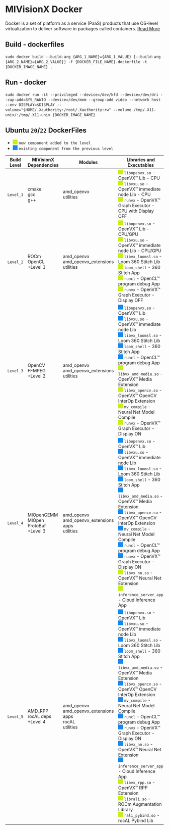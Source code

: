 # MIVisionX Docker

Docker is a set of platform as a service (PaaS) products that use OS-level virtualization to deliver software in packages called containers. [Read More](https://github.com/ROCm/MIVisionX/wiki/Docker)

## Build - dockerfiles

```
sudo docker build --build-arg {ARG_1_NAME}={ARG_1_VALUE} [--build-arg {ARG_2_NAME}={ARG_2_VALUE}] -f {DOCKER_FILE_NAME}.dockerfile -t {DOCKER_IMAGE_NAME} .
```

## Run - docker

```
sudo docker run -it --privileged --device=/dev/kfd --device=/dev/dri --cap-add=SYS_RAWIO --device=/dev/mem --group-add video --network host --env DISPLAY=$DISPLAY --volume="$HOME/.Xauthority:/root/.Xauthority:rw" --volume /tmp/.X11-unix/:/tmp/.X11-unix {DOCKER_IMAGE_NAME}
```

## Ubuntu `20`/`22` DockerFiles

- ![#c5f015](../docs/data/green_square.png) `new component added to the level`
- ![#1589F0](../docs/data/blue_square.png) `existing component from the previous level`

| Build Level | MIVisionX Dependencies                             | Modules                                                                  | Libraries and Executables                                                                                                                                                                                                                                                                                                                                                                                                                                                                                                                                                                                                                                                                                                                                                                                                                                                                                                                                                                                                                                                                                                                                                                                                                                                                                                                                                                                                                                                                                                                                                                    | Docker File                                                                                                                                                                                                     |
|-------------|----------------------------------------------------|--------------------------------------------------------------------------|----------------------------------------------------------------------------------------------------------------------------------------------------------------------------------------------------------------------------------------------------------------------------------------------------------------------------------------------------------------------------------------------------------------------------------------------------------------------------------------------------------------------------------------------------------------------------------------------------------------------------------------------------------------------------------------------------------------------------------------------------------------------------------------------------------------------------------------------------------------------------------------------------------------------------------------------------------------------------------------------------------------------------------------------------------------------------------------------------------------------------------------------------------------------------------------------------------------------------------------------------------------------------------------------------------------------------------------------------------------------------------------------------------------------------------------------------------------------------------------------------------------------------------------------------------------------------------------------|----------------------------------------------------------------------------------------------------------------------------------------------------------------------------------------------------------------|
| `Level_1`   | cmake <br> gcc <br> g++                            | amd_openvx  <br> utilities                                                              | ![#c5f015](../docs/data/green_square.png) `libopenvx.so` - OpenVX&trade; Lib - CPU <br> ![#c5f015](../docs/data/green_square.png) `libvxu.so` - OpenVX&trade; immediate node Lib - CPU <br> ![#c5f015](../docs/data/green_square.png) `runvx` - OpenVX&trade; Graph Executor - CPU with Display OFF                                                                                                                                                                                                                                                                                                                                                                                                                                                                                                                                                                                                                                                                                                                                                                                                                                                                                                                                                                                                                                                                                                                                                                                                                                          | level-1.dockerfile |
| `Level_2`   | ROCm OpenCL <br> +Level 1                          | amd_openvx <br> amd_openvx_extensions <br> utilities                     | ![#c5f015](../docs/data/green_square.png) `libopenvx.so`  - OpenVX&trade; Lib - CPU/GPU <br> ![#c5f015](../docs/data/green_square.png) `libvxu.so` - OpenVX&trade; immediate node Lib - CPU/GPU <br> ![#c5f015](../docs/data/green_square.png) `libvx_loomsl.so` - Loom 360 Stitch Lib <br> ![#c5f015](../docs/data/green_square.png) `loom_shell` - 360 Stitch App <br> ![#c5f015](../docs/data/green_square.png) `runcl` - OpenCL&trade; program debug App <br> ![#c5f015](../docs/data/green_square.png) `runvx` - OpenVX&trade; Graph Executor - Display OFF                                                                                                                                                                                                                                                                                                                                                                                                                                                                                                                                                                                                                                                                                                                                                                                                                                                                                                                 | level-2.dockerfile |
| `Level_3`   | OpenCV <br> FFMPEG <br> +Level 2                   | amd_openvx <br> amd_openvx_extensions <br> utilities                     | ![#1589F0](../docs/data/blue_square.png) `libopenvx.so`  - OpenVX&trade; Lib <br> ![#1589F0](../docs/data/blue_square.png) `libvxu.so` - OpenVX&trade; immediate node Lib <br> ![#1589F0](../docs/data/blue_square.png) `libvx_loomsl.so` - Loom 360 Stitch Lib <br> ![#1589F0](../docs/data/blue_square.png) `loom_shell` - 360 Stitch App <br> ![#1589F0](../docs/data/blue_square.png) `runcl` - OpenCL&trade; program debug App <br> ![#c5f015](../docs/data/green_square.png) `libvx_amd_media.so` - OpenVX&trade; Media Extension <br> ![#c5f015](../docs/data/green_square.png) `libvx_opencv.so` - OpenVX&trade; OpenCV InterOp Extension <br> ![#c5f015](../docs/data/green_square.png) `mv_compile` - Neural Net Model Compile <br> ![#c5f015](../docs/data/green_square.png) `runvx` - OpenVX&trade; Graph Executor - Display ON                                                                                                                                                                                                                                                                                                                                                                                                                                                                                                                                                                           | level-3.dockerfile |
| `Level_4`   | MIOpenGEMM <br> MIOpen <br> ProtoBuf <br> +Level 3 | amd_openvx <br>  amd_openvx_extensions <br> apps <br> utilities          | ![#1589F0](../docs/data/blue_square.png) `libopenvx.so`  - OpenVX&trade; Lib <br> ![#1589F0](../docs/data/blue_square.png) `libvxu.so` - OpenVX&trade; immediate node Lib <br> ![#1589F0](../docs/data/blue_square.png) `libvx_loomsl.so` - Loom 360 Stitch Lib <br> ![#1589F0](../docs/data/blue_square.png) `loom_shell` - 360 Stitch App <br> ![#1589F0](../docs/data/blue_square.png) `libvx_amd_media.so` - OpenVX&trade; Media Extension <br> ![#1589F0](../docs/data/blue_square.png) `libvx_opencv.so` - OpenVX&trade; OpenCV InterOp Extension <br> ![#1589F0](../docs/data/blue_square.png) `mv_compile` - Neural Net Model Compile <br> ![#1589F0](../docs/data/blue_square.png) `runcl` - OpenCL&trade; program debug App <br> ![#1589F0](../docs/data/blue_square.png) `runvx` - OpenVX&trade; Graph Executor - Display ON <br> ![#c5f015](../docs/data/green_square.png) `libvx_nn.so` - OpenVX&trade; Neural Net Extension <br> ![#c5f015](../docs/data/green_square.png) `inference_server_app` - Cloud Inference App                                                                                                                                                                                                                                                                                                                                       | level-4.dockerfile |
| `Level_5`   | AMD_RPP <br> rocAL deps <br> +Level 4               | amd_openvx <br> amd_openvx_extensions <br> apps <br> rocAL <br> utilities | ![#1589F0](../docs/data/blue_square.png) `libopenvx.so`  - OpenVX&trade; Lib <br> ![#1589F0](../docs/data/blue_square.png) `libvxu.so` - OpenVX&trade; immediate node Lib <br> ![#1589F0](../docs/data/blue_square.png) `libvx_loomsl.so` - Loom 360 Stitch Lib <br> ![#1589F0](../docs/data/blue_square.png) `loom_shell` - 360 Stitch App <br> ![#1589F0](../docs/data/blue_square.png) `libvx_amd_media.so` - OpenVX&trade; Media Extension <br> ![#1589F0](../docs/data/blue_square.png) `libvx_opencv.so` - OpenVX&trade; OpenCV InterOp Extension <br> ![#1589F0](../docs/data/blue_square.png) `mv_compile` - Neural Net Model Compile <br> ![#1589F0](../docs/data/blue_square.png) `runcl` - OpenCL&trade; program debug App <br> ![#1589F0](../docs/data/blue_square.png) `runvx` - OpenVX&trade; Graph Executor - Display ON <br>  ![#1589F0](../docs/data/blue_square.png) `libvx_nn.so` - OpenVX&trade; Neural Net Extension <br>  ![#1589F0](../docs/data/blue_square.png) `inference_server_app` - Cloud Inference App <br> ![#c5f015](../docs/data/green_square.png) `libvx_rpp.so` - OpenVX&trade; RPP Extension <br> ![#c5f015](../docs/data/green_square.png) `librali.so` - ROCm Augmentation Library <br> ![#c5f015](../docs/data/green_square.png) `rali_pybind.so` - rocAL Pybind Lib | level-5.dockerfile |
